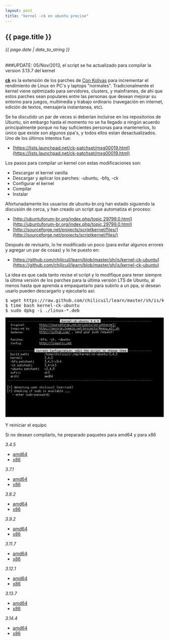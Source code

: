 ```yaml
---
layout: post
title: "kernel -ck en ubuntu precise"
---
```


## {{ page.title }}

###### {{ page.date | date_to_string }}

###UPDATE: 05/Nov/2013, el script se ha actualizado para compilar la version 3.13.7 del kernel

**[ck](http://ck-hack.blogspot.mx/)** es la extensión de los parches de [Con Kolivas](http://en.wikipedia.org/wiki/Con_Kolivas) para incrementar el rendimiento de Linux en PC's y laptops "normales". Tradicionalmente el kernel viene optimizado para servidores, clusters, y mainframes, de ahí que estos parches sean populares entre las personas que desean mejorar su entorno para juegos, multimedia y trabajo ordinario (navegación en internet, edición de textos, mensajería instantanea, etc).

Se ha discutido un par de veces si deberían incluirse en los repositorios de Ubuntu, sin embargo hasta el momento no se ha llegado a ningún acuerdo principalmente porque no hay suficientes personas para mantenerlos, lo único que existe son algunos ppa's, y todos ellos estan desactualizados. Uno de los últimos intentos fue:

- [https://lists.launchpad.net/ck-patchset/msg00019.html](https://lists.launchpad.net/ck-patchset/msg00019.html)

Los pasos para compilar un kernel con estas modificaciones son:

- Descargar el kernel vanilla
- Descargar y aplicar los parches: -ubuntu, -bfq, -ck
- Configurar el kernel
- Compilar
- Instalar

Afortunadamente los usuarios de ubuntu-br.org han estado siguiendo la discusión de cerca, y han creado un script que automatiza el proceso:

- [http://ubuntuforum-br.org/index.php/topic,29799.0.html](http://ubuntuforum-br.org/index.php/topic,29799.0.html)
- [http://sourceforge.net/projects/scriptkernel/files/](http://sourceforge.net/projects/scriptkernel/files/)

Después de revisarlo, lo he modificado un poco (para evitar algunos errores y agregar un par de cosas) y lo he puesto en:

- [https://github.com/chilicuil/learn/blob/master/sh/is/kernel-ck-ubuntu](https://github.com/chilicuil/learn/blob/master/sh/is/kernel-ck-ubuntu)

La idea es que cada tanto revise el script y lo modifique para tener siempre la última versión de los parches para la última versión LTS de Ubuntu, al menos hasta que aprenda a empaquetarlo para subirlo a un ppa, si desean usarlo pueden descargarlo y ejecutarlo así:

<pre class="sh_sh">
$ wget https://raw.github.com/chilicuil/learn/master/sh/is/kernel-ck-ubuntu
$ time bash kernel-ck-ubuntu
$ sudo dpkg -i ./linux-*.deb
</pre>

**[![](/assets/img/59.png)](/assets/img/59.png)**

Y reiniciar el equipo

Si no desean compilarlo, he preparado paquetes para amd64 y para x86

*3.4.5*

- [amd64](http://f.javier.io/rep/deb/3.4.5-ck-amd64.tar.bz2)
- [x86](http://f.javier.io/rep/deb/3.4.5-ck-i386.tar.bz2)

*3.7.1*

- [amd64](http://f.javier.io/rep/deb/3.7.1-ck-i386.tar.bz2)
- [x86](http://f.javier.io/rep/deb/3.7.1-ck-amd64.tar.bz2)

*3.8.2*

- [amd64](http://f.javier.io/rep/deb/3.8.2-ck-amd64.tar.bz2)
- [x86](http://f.javier.io/rep/deb/3.8.2-ck-i386.tar.bz2)

*3.9.2*

- [amd64](http://f.javier.io/rep/deb/3.9.2-ck-amd64.tar.bz2)
- [x86](http://f.javier.io/rep/deb/3.9.2-ck-i386.tar.bz2)

*3.11.7*

- [amd64](http://f.javier.io/rep/deb/3.11.7-ck-amd64.tar.bz2)
- [x86](http://f.javier.io/rep/deb/3.11.7-ck-i386.tar.bz2)

*3.12.1*

- [amd64](http://f.javier.io/rep/deb/3.12.1-ck-amd64.tar.bz2)
- [x86](http://f.javier.io/rep/deb/3.12.1-ck-i386.tar.bz2)

*3.13.7*

- [amd64](http://f.javier.io/rep/deb/3.13.7-ck-i386.tar.bz2)
- [x86](http://f.javier.io/rep/deb/3.13.7-ck-amd64.tar.bz2)

*3.14.4*

- [amd64](http://f.javier.io/rep/deb/3.14.4-ck-amd64.tar.bz2)
- [x86](http://f.javier.io/rep/deb/3.14.4-ck-i386.tar.bz2)

